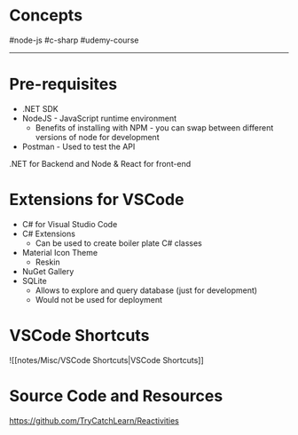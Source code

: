# Concepts

#node-js #c-sharp #udemy-course

---

# Pre-requisites

- .NET SDK
- NodeJS - JavaScript runtime environment
	- Benefits of installing with NPM - you can swap between different versions of node for development
- Postman - Used to test the API

.NET for Backend and Node & React for front-end

# Extensions for VSCode

- C# for Visual Studio Code
- C# Extensions
	- Can be used to create boiler plate C# classes
- Material Icon Theme
	- Reskin
- NuGet Gallery
- SQLite
	- Allows to explore and query database (just for development)
	- Would not be used for deployment

# VSCode Shortcuts

![[notes/Misc/VSCode Shortcuts|VSCode Shortcuts]]
# Source Code and Resources

https://github.com/TryCatchLearn/Reactivities
